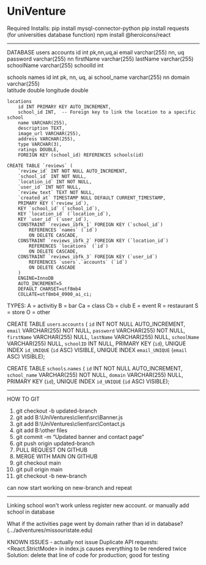 # UniVenture

Required Installs:
pip install mysql-connector-python
pip install requests (for universities database function)
npm install @heroicons/react

-----------------------------------------------------------------

DATABASE
users
    accounts
        id        int            pk,nn,uq,ai
        email     varchar(255)   nn, uq
        password  varchar(255)   nn
        firstName varchar(255)
        lastName  varchar(255)
        schoolName varchar(255)
        schoolId  int

schools
    names
        id            int            pk, nn, uq, ai
        school_name   varchar(255)   nn
        domain        varchar(255)   
        latitude double
        longitude double

    locations
        id INT PRIMARY KEY AUTO_INCREMENT,
        school_id INT,  -- Foreign key to link the location to a specific school
        name VARCHAR(255),
        description TEXT,
        image_url VARCHAR(255),
        address VARCHAR(255),
        type VARCHAR(3),
        ratings DOUBLE,
        FOREIGN KEY (school_id) REFERENCES schools(id)
    
    CREATE TABLE `reviews` (
        `review_id` INT NOT NULL AUTO_INCREMENT,
        `school_id` INT NOT NULL,
        `location_id` INT NOT NULL,
        `user_id` INT NOT NULL,
        `review_text` TEXT NOT NULL,
        `created_at` TIMESTAMP NULL DEFAULT CURRENT_TIMESTAMP,
        PRIMARY KEY (`review_id`),
        KEY `school_id` (`school_id`),
        KEY `location_id` (`location_id`),
        KEY `user_id` (`user_id`),
        CONSTRAINT `reviews_ibfk_1` FOREIGN KEY (`school_id`) 
            REFERENCES `names` (`id`) 
            ON DELETE CASCADE,
        CONSTRAINT `reviews_ibfk_2` FOREIGN KEY (`location_id`) 
            REFERENCES `locations` (`id`) 
            ON DELETE CASCADE,
        CONSTRAINT `reviews_ibfk_3` FOREIGN KEY (`user_id`) 
            REFERENCES `users`.`accounts` (`id`) 
            ON DELETE CASCADE
        ) 
        ENGINE=InnoDB 
        AUTO_INCREMENT=5 
        DEFAULT CHARSET=utf8mb4 
        COLLATE=utf8mb4_0900_ai_ci;
    


TYPES:
A = activitiy
B = bar
Ca = class
Cb = club
E = event
R = restaurant
S = store
O = other


CREATE TABLE `users`.`accounts` (
  `id` INT NOT NULL AUTO_INCREMENT,
  `email` VARCHAR(255) NOT NULL,
  `password` VARCHAR(255) NOT NULL,
  `firstName` VARCHAR(255) NULL,
  `lastName` VARCHAR(255) NULL,
  `schoolName` VARCHAR(255) NULL,
  `schoolID` INT NULL,
  PRIMARY KEY (`id`),
  UNIQUE INDEX `id_UNIQUE` (`id` ASC) VISIBLE,
  UNIQUE INDEX `email_UNIQUE` (`email` ASC) VISIBLE);

CREATE TABLE `schools`.`names` (
  `id` INT NOT NULL AUTO_INCREMENT,
  `school_name` VARCHAR(255) NOT NULL,
  `domain` VARCHAR(255) NULL,
  PRIMARY KEY (`id`),
  UNIQUE INDEX `id_UNIQUE` (`id` ASC) VISIBLE);





-----------------------------------------------------------------

HOW TO GIT
1. git checkout -b updated-branch
2. git add B:\UniVentures\client\src\Banner.js
2. git add B:\UniVentures\client\src\Contact.js
2. git add B:\other files
3. git commit -m “Updated banner and contact page”
4. git push origin updated-branch
5. PULL REQUEST ON GITHUB
6. MERGE WITH MAIN ON GITHUB
7. git checkout main
8. git pull origin main
9. git checkout -b new-branch


can now start working on new-branch and repeat

------------------------------------------------------------------

Linking school won't work unless register new account. or manually add school in database

What if the activities page went by domain rather than id in database? (.../adventures/missouristate.edu)

KNOWN ISSUES - actually not issue
Duplicate API requests:
    <React.StrictMode> in index.js causes everything to be rendered twice
    Solution: delete that line of code for production; good for testing
